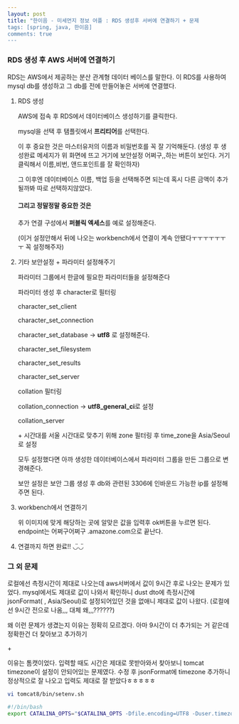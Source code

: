 ```yaml
---
layout: post
title: "한이음 - 미세먼지 정보 어플 : RDS 생성후 서버에 연결하기 + 문제
tags: [spring, java, 한이음]
comments: true
---
```




### RDS 생성 후 AWS 서버에 연결하기 

RDS는 AWS에서 제공하는 분산 관계형 데이터 베이스를 말한다. 이 RDS를 사용하여 mysql db를 생성하고 그 db를 전에 만들어놓은 서버에 연결했다. 

1. RDS 생성

   AWS에 접속 후 RDS에서 데이터베이스 생성하기를 클릭한다. 

   mysql을 선택 후 탬플릿에서 **프리티어**를 선택한다. 

   이 후 중요한 것은 마스터유저의 이름과 비밀번호를 꼭 잘 기억해둔다. (생성 후 생성완료 메세지가 위 화면에 뜨고 거기에 보안설정 어쩌구,,하는 버튼이 보인다. 거기 클릭해서 이름,비번, 앤드포인트를 잘 확인하자)

   그 이후엔 데이터베이스 이름, 백업 등을 선택해주면 되는데 혹시 다른 금액이 추가될까봐 따로 선택하지않았다.

   #### 그리고 정말정말 중요한 것은 

   추가 연결 구성에서 **퍼블릭 엑세스**를 예로 설정해준다. 

   (이거 설정안해서 뒤에 나오는 workbench에서 연결이 계속 안됐다ㅜㅜㅜㅜㅜㅜㅜ 꼭 설정해주자)

     

2. 기타 보안설정 + 파라미터 설정해주기

   파라미터 그룹에서 한글에 필요한 파라미터들을 설정해준다 

   파라미터 생성 후 character로 필터링

   character_set_client

   character_set_connection

   character_set_database 							→  **utf8** 로 설정해준다.

   character_set_filesystem

   character_set_results

   character_set_server

      

   collation 필터링

   collation_connection										→ **utf8_general_ci**로 설정

   collation_server

   

   \+ 시간대를 서울 시간대로 맞추기 위해 zone 필터링 후 time_zone을 Asia/Seoul로 설정  

   

   모두 설정했다면 아까 생성한 데이터베이스에서 파라미터 그룹을 만든 그룹으로 변경해준다.   

   

   보안 설정은 보안 그룹 생성 후 db와 관련된 3306에 인바운드 가능한 ip를 설정해주면 된다.   

    

3. workbench에서 연결하기

   위 이미지에 맞게 해당하는 곳에 알맞은 값을 입력후 ok버튼을 누르면 된다. endpoint는 어쩌구어쩌구 .amazone.com으로 끝난다.

4. 연결까지 하면 완료!! ◡̈◡̈



### 그 외 문제

로컬에선 측정시간이 제대로 나오는데 aws서버에서 값이 9시간 후로 나오는 문제가 있었다. mysql에서도 제대로 값이 나와서 확인하니 dust dto에 측정시간에 jsonFormat( , Asia/Seoul)로 설정되어있던 것을 없애니 제대로 값이 나왔다. (로컬에선 9시간 전으로 나옴,,, 대체 왜,,,??????)

왜 이런 문제가 생겼는지 이유는 정확히 모르겠다. 아마 9시간이 더 추가되는 거 같은데 정확한건 더 찾아보고 추가하기

\+

이유는 톰캣이었다. 입력할 때도 시간은 제대로 못받아와서 찾아보니 tomcat timezone이 설정이 안되어있는 문제였다. 수정 후 jsonFormat에 timezone 추가하니 정상적으로 잘 나오고 입력도 제대로 잘 받았다ㅎㅎㅎㅎㅎ

```sh
vi tomcat8/bin/setenv.sh
```

```sh
#!/bin/bash 
export CATALINA_OPTS="$CATALINA_OPTS -Dfile.encoding=UTF8 -Duser.timezone=GMT+9"
```







